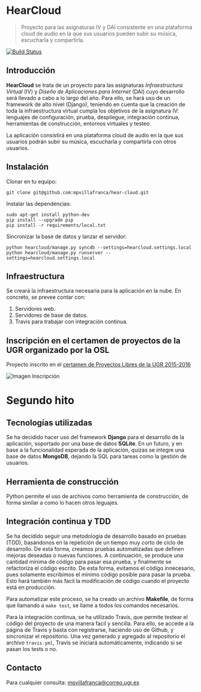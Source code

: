 # HearCloud

> Proyecto para las asignaturas IV y DAI consistente en una plataforma cloud de audio en la que sus usuarios pueden subir su música, escucharla y compartirla.

[![Build Status](https://travis-ci.org/mpvillafranca/hear-cloud.svg?branch=master)](https://travis-ci.org/mpvillafranca/hear-cloud)

## Introducción
**HearCloud** se trata de un proyecto para las asignaturas *Infraestructura Virtual* (IV) y *Diseño de Aplicaciones para Internet* (DAI) cuyo desarrollo será llevado a cabo a lo largo del año. Para ello, se hará uso de un framework de alto nivel (Django), teniendo en cuenta que la creación de toda la infraestructura virtual cumpla los objetivos de la asignatura IV: lenguajes de configuración, prueba, despliegue, integración continua, herramientas de construcción, entornos virtuales y testeo.

La aplicación consistirá en una plataforma cloud de audio en la que sus usuarios podrán subir su música, escucharla y compartirla con otros usuarios.

## Instalación

Clonar en tu equipo:

    git clone git@github.com:mpvillafranca/hear-cloud.git

Instalar las dependencias:

    sudo apt-get install python-dev
    pip install --upgrade pip
    pip install -r requirements/local.txt

Sincronizar la base de datos y lanzar el servidor:

    python hearcloud/manage.py syncdb --settings=hearcloud.settings.local
    python hearcloud/manage.py runserver --settings=hearcloud.settings.local

## Infraestructura
Se creará la infraestructura necesaria para la aplicación en la nube. En concreto, se prevee contar con:

1. Servidores web.
2. Servidores de base de datos.
3. Travis para trabajar con integración continua.

## Inscripción en el certamen de proyectos de la UGR organizado por la OSL

Proyecto inscrito en el [certamen de Proyectos Libres de la UGR 2015-2016](http://osl.ugr.es/bases-de-los-premios-a-proyectos-libres-de-la-ugr/)

![Imagen Inscripción](http://oi61.tinypic.com/k03vyc.jpg)

# Segundo hito

## Tecnologías utilizadas
Se ha decidido hacer uso del framework **Django** para el desarrollo de la aplicación, soportado por una base de datos **SQLite**. En un futuro, y en base a la funcionalidad esperada de la aplicación, quizas se integre una base de datos **MongoDB**, dejando la SQL para tareas como la gestión de usuarios.

## Herramienta de construcción
Python permite el uso de archivos como herramienta de construcción, de forma similar a como lo hacen otros leguajes.

## Integración continua y TDD
Se ha decidido seguir una metodología de desarrollo basado en pruebas (TDD), basándonos en la repetición de un tiempo muy corto de ciclo de desarrollo. De esta forma, creamos pruebas automatizadas que definen mejoras deseadas o nuevas funciones. A continuación, se produce una cantidad mínima de código para pasar esa prueba, y finalmente se refactoriza el código escrito. De esta forma, evitamos el código innecesario, pues solamente escribimos el mínimo código posible para pasar la prueba. Esto hará también más facil la modificación de código cuando el proyecto está en producción.

Para automatizar este proceso, se ha creado un archivo **Makefile**, de forma que llamando a `make test`, se llame a todos los comandos necesarios.

Para la integración continua, se ha utilizado Travis, que permite testear el código del proyecto de una manera facil y sencilla. Para ello, se accede a la página de Travis y basta con registrarse, haciendo uso de Github, y sincronizar el repositorio. Una vez generado y agregado al repositorio el archivo `travis.yml`, Travis se iniciará automáticamente, indicando si se pasan los tests o no.

## Contacto
Para cualquier consulta: mpvillafranca@correo.ugr.es
